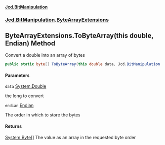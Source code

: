 #### [Jcd.BitManipulation](index.md 'index')
### [Jcd.BitManipulation](Jcd.BitManipulation.md 'Jcd.BitManipulation').[ByteArrayExtensions](Jcd.BitManipulation.ByteArrayExtensions.md 'Jcd.BitManipulation.ByteArrayExtensions')

## ByteArrayExtensions.ToByteArray(this double, Endian) Method

Convert a double into an array of bytes

```csharp
public static byte[] ToByteArray(this double data, Jcd.BitManipulation.Endian endian=Jcd.BitManipulation.Endian.Little);
```
#### Parameters

<a name='Jcd.BitManipulation.ByteArrayExtensions.ToByteArray(thisdouble,Jcd.BitManipulation.Endian).data'></a>

`data` [System.Double](https://docs.microsoft.com/en-us/dotnet/api/System.Double 'System.Double')

the long to convert

<a name='Jcd.BitManipulation.ByteArrayExtensions.ToByteArray(thisdouble,Jcd.BitManipulation.Endian).endian'></a>

`endian` [Endian](Jcd.BitManipulation.Endian.md 'Jcd.BitManipulation.Endian')

The order in which to store the bytes

#### Returns
[System.Byte](https://docs.microsoft.com/en-us/dotnet/api/System.Byte 'System.Byte')[[]](https://docs.microsoft.com/en-us/dotnet/api/System.Array 'System.Array')
The value as an array in the requested byte order